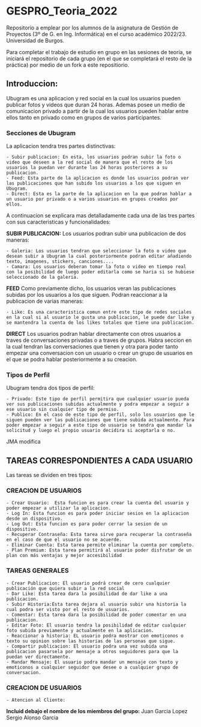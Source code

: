 # GESPRO_Teoria_2022
Repositorio a emplear por los alumnos de la asignatura de Gestión de Proyectos (3º de G. en Ing. Informática) en el curso académico 2022/23. Universidad de Burgos.

Para completar el trabajo de estudio en grupo en las sesiones de teoría, se iniciará el repositorio de cada grupo (en el que se completará el resto de la práctica) por medio de un fork a este repositiorio.


## Introduccion: 
Ubugram es una aplicacion y red social en la cual los usuarios pueden publicar fotos y videos que duran 24 horas. 
Ademas posee un medio de comunicacion privado a partir de la cual los usuarios pueden hablar entre ellos tanto en privado como en grupos de varios participantes.

### Secciones de Ubugram

La aplicacion tendra tres partes distinctivas:

    - Subir publicacion: En esta, los usuarios podran subir la foto o video que deseen a la red social de manera que el resto de los usuarios la puedan ver durante las 24 horas posteriores a su publicacion.
    - Feed: Esta parte de la aplicacion es donde los usuarios podran ver las publicaciones que han subido los usuarios a los que siguen en Ubugram. 
    - Direct: Esta es la parte de la aplicacion en la que podran hablar a un usuario por privado o a varios usuarios en grupos creados por ellos. 

A continuacion se explicara mas detalladamente cada una de las tres partes con sus caracteristicas y funcionalidades:

**SUBIR PUBLICACION:**
Los usuarios podran subir una publicacion de dos maneras:

    - Galeria: Los usuarios tendran que seleccionar la foto o video que desean subir a Ubugram la cual posteriormente podran editar añadiendo texto, imagenes, stickers, canciones....
    - Camara: Los usuarios deberan tomar la foto o video en tiempo real con la posibilidad de luego poder editarla como se haria si se hubiese seleccionado de la galeria.

**FEED**
Como previamente dicho, los usuarios veran las publicaciones subidas por los usuarios a los que siguen. Podran reaccionar a la publicacion de varias maneras:

    - Like: Es una caracteristica comun entre este tipo de redes sociales en la cual si al usuario le gusta una publicacion, le puede dar like y se mantendra la cuenta de los likes totales que tiene una publicacion. 

**DIRECT**
Los usuarios podran hablar directamente con otros usuarios a traves de conversaciones privadas o a traves de grupos. Habra seccion en la cual tendran las conversaciones que tienen y otra para poder tanto empezar una conversacion con un usuario o crear un grupo de usuarios en el que se podra hablar posteriormente a su creacion. 


### Tipos de Perfil
Ubugram tendra dos tipos de perfil:

    - Privado: Este tipo de perfil permitira que cualquier usuario pueda ver sus publicaciones subidas actualmente y podra empezar a seguir a ese usuario sin cualquier tipo de permiso.
    - Publico: En el caso de este tipo de perfil, solo los usuarios que le siguen pueden ver las publicaciones que tiene subida actualmente. Para poder empezar a seguir a este tipo de usuario se tendra que mandar la solicitud y luego el propio usuario decidira si aceptarla o no.



JMA modifica
## TAREAS CORRESPONDIENTES A CADA USUARIO

Las tareas se dividen en tres tipos:

### **CREACION DE USUARIOS**

    - Crear Usuario:  Esta funcion es para crear la cuenta del usuario y poder empezar a utilizar la aplicacion.
    - Log In: Esta funcion es para poder iniciar sesion en la aplicacion desde un dispositivo. 
    - Log Out: Esta funcion es para poder cerrar la sesion de un dispositivo.
    - Recuperar Contraseña: Esta tarea sirve para recuperar la contraseña en el caso de que el usuario no se acuerde.
    - Eliminar Cuenta: Esta tarea permite eliminar la cuenta por completo.
    - Plan Premium: Esta tarea permitirá al usuario poder disfrutar de un plan con más ventajas y mejor accesibilidad

### **TAREAS GENERALES**

    - Crear Publicacion: El usuario podrá crear de cero cualquier publicación que quiera subir a la red social
    - Dar Like: Esta tarea dara la posibilidad de dar like a una publicacion.
    - Subir Historia:Esta tarea dejara al usuario subir una historia la cual podra ser visto por el resto de usuarios. 
    - Comentar: Esta tarea dara la posibilidad de poder comentar en una publicacion. 
    - Editar Foto: El usuario tendra la posibilidad de editar cualquier foto subida previamente y actualmente en la aplicacion. 
    - Reaccionar a historia: EL usuario podra mostrar con emoticonos o texto su opinion sobre las historias de las personas que sigue. 
    - Compartir publicacion: El usuario podra una vez subida una publicacion pasarsela por mensaje a otros seguidores para que la puedan ver directamente. 
    - Mandar Mensaje: El usuario podra mandar un mensaje con texto y emoticonos a cualquier seguidor que desee o a cualquier grupo de conversacion. 

### **CREACION DE USUARIOS**

    - Atencion al Cliente:

<!-- 
COMENTARIOS:
- Hay que añadir mas secciones tipo :
                                    - Perfil
                                    - Configuracion/Ajustes

- Añadir fotos de explicacion. 
- Perfil Premium (Creo que habiamos puesto perfil premium pero no se muy bien como implementarlo) 
-->



**Incluid debajo el nombre de los miembros del grupo:**
Juan Garcia Lopez
Sergio Alonso Garcia